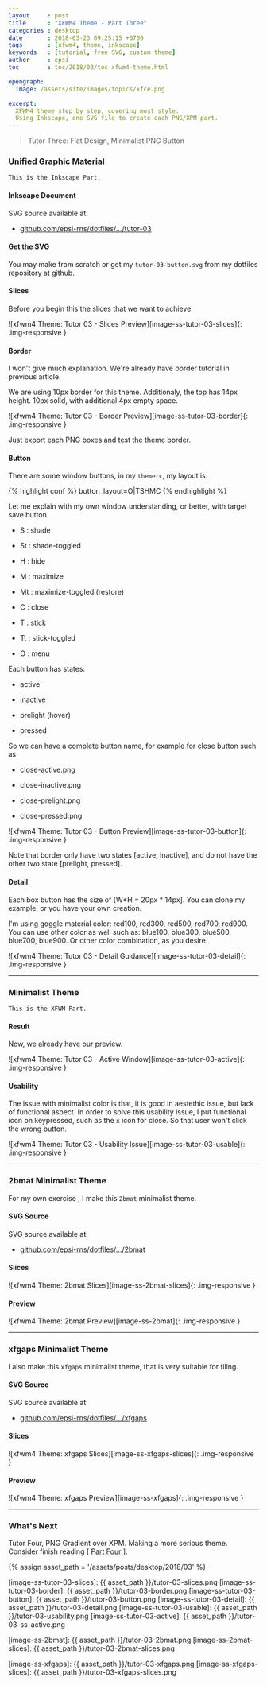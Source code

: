 ```yaml
---
layout     : post
title      : "XFWM4 Theme - Part Three"
categories : desktop
date       : 2018-03-23 09:25:15 +0700
tags       : [xfwm4, theme, inkscape]
keywords   : [tutorial, free SVG, custom theme]
author     : epsi
toc        : toc/2018/03/toc-xfwm4-theme.html

opengraph:
  image: /assets/site/images/topics/xfce.png

excerpt:
  XFWM4 theme step by step, covering most style.
  Using Inkscape, one SVG file to create each PNG/XPM part.
---
```


> Tutor Three: Flat Design, Minimalist PNG Button

### Unified Graphic Material

	This is the Inkscape Part.

#### Inkscape Document

SVG source available at:

* [github.com/epsi-rns/dotfiles/.../tutor-03][dotfiles-tutor-03]

#### Get the SVG

You may make from scratch or get my <code>tutor-03-button.svg</code> from my dotfiles repository at github.

#### Slices

Before you begin this the slices that we want to achieve.

![xfwm4 Theme: Tutor 03 - Slices Preview][image-ss-tutor-03-slices]{: .img-responsive }

#### Border

I won't give much explanation.
We're already have border tutorial in previous article.

We are using 10px border for this theme.
Additionaly, the top has 14px height.
10px solid, with additional 4px empty space.

![xfwm4 Theme: Tutor 03 - Border Preview][image-ss-tutor-03-border]{: .img-responsive }

Just export each PNG boxes and test the theme border.

#### Button

There are some window buttons, in my <code>themerc</code>, my layout is:

{% highlight conf %}
button_layout=O|TSHMC
{% endhighlight %}

Let me explain with my own window understanding, or better, with target save button

*	S  : shade

*	St : shade-toggled

*	H  : hide

*	M  : maximize

*	Mt : maximize-toggled (restore)

*	C  : close

*	T  : stick

*	Tt : stick-toggled

*	O  : menu

Each button has states:

*	active

*	inactive

*	prelight (hover)

*	pressed

So we can have a complete button name, for example for close button such as

*	close-active.png

*	close-inactive.png

*	close-prelight.png

*	close-pressed.png

![xfwm4 Theme: Tutor 03 - Button Preview][image-ss-tutor-03-button]{: .img-responsive }

Note that border only have two states [active, inactive], and do not have the other two state [prelight, pressed].

#### Detail

Each box button has the size of [W*H = 20px * 14px].
You can clone my example, or you have your own creation.

I'm using goggle material color: red100, red300, red500, red700, red900.
You can use other color as well such as: blue100, blue300, blue500, blue700, blue900.
Or other color combination, as you desire.

![xfwm4 Theme: Tutor 03 - Detail Guidance][image-ss-tutor-03-detail]{: .img-responsive }

-- -- --

### Minimalist Theme

	This is the XFWM Part.

#### Result

Now, we already have our preview.

![xfwm4 Theme: Tutor 03 - Active Window][image-ss-tutor-03-active]{: .img-responsive }

#### Usability

The issue with minimalist color is that,
it is good in aestethic issue, but lack of functional aspect.
In order to solve this usability issue, I put functional icon on keypressed,
such as the <code>x</code> icon for close.
So that user won't click the wrong button.

![xfwm4 Theme: Tutor 03 - Usability Issue][image-ss-tutor-03-usable]{: .img-responsive }

-- -- --

### 2bmat Minimalist Theme

For my own exercise , I make this <code>2bmat</code> minimalist theme.

#### SVG Source

SVG source available at:

* [github.com/epsi-rns/dotfiles/.../2bmat][dotfiles-2bmat]

#### Slices

![xfwm4 Theme: 2bmat Slices][image-ss-2bmat-slices]{: .img-responsive }


#### Preview

![xfwm4 Theme: 2bmat Preview][image-ss-2bmat]{: .img-responsive }

-- -- --

### xfgaps Minimalist Theme

I also make this <code>xfgaps</code> minimalist theme, that is very suitable for tiling.

#### SVG Source

SVG source available at:

* [github.com/epsi-rns/dotfiles/.../xfgaps][dotfiles-xfgaps]

#### Slices

![xfwm4 Theme: xfgaps Slices][image-ss-xfgaps-slices]{: .img-responsive }


#### Preview

![xfwm4 Theme: xfgaps Preview][image-ss-xfgaps]{: .img-responsive }

-- -- --

### What's Next

Tutor Four, PNG Gradient over XPM.
Making a more serious theme.
Consider finish reading [ [Part Four][local-part-four] ].

[//]: <> ( -- -- -- links below -- -- -- )
{% assign asset_path = '/assets/posts/desktop/2018/03' %}

[dotfiles-tutor-03]:  https://gitlab.com/epsi-rns/dotfiles/tree/master/xfce4/themes/tutor-03
[dotfiles-2bmat]:     https://gitlab.com/epsi-rns/dotfiles/tree/master/xfce4/themes/2bmat
[dotfiles-xfgaps]:    https://gitlab.com/epsi-rns/dotfiles/tree/master/xfce4/themes/xfgaps

[local-part-four]:	/desktop/2018/03/24/xfwm4-theme.html

[image-ss-tutor-03-slices]:   {{ asset_path }}/tutor-03-slices.png
[image-ss-tutor-03-border]:   {{ asset_path }}/tutor-03-border.png
[image-ss-tutor-03-button]:   {{ asset_path }}/tutor-03-button.png
[image-ss-tutor-03-detail]:   {{ asset_path }}/tutor-03-detail.png
[image-ss-tutor-03-usable]:   {{ asset_path }}/tutor-03-usability.png
[image-ss-tutor-03-active]:   {{ asset_path }}/tutor-03-ss-active.png

[image-ss-2bmat]:         {{ asset_path }}/tutor-03-2bmat.png
[image-ss-2bmat-slices]:  {{ asset_path }}/tutor-03-2bmat-slices.png

[image-ss-xfgaps]:        {{ asset_path }}/tutor-03-xfgaps.png
[image-ss-xfgaps-slices]: {{ asset_path }}/tutor-03-xfgaps-slices.png
